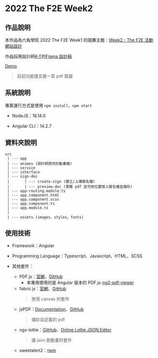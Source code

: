 # 2022 The F2E Week2

## 作品說明

本作品為六角學院 2022 The F2E Week1 的競賽主題：[Week2 - The F2E 活動網站設計](https://2022.thef2e.com/news/week2)

作品採用設計師[K-T](https://2022.thef2e.com/users/12061579703802991521)的[Figma 設計稿](https://www.figma.com/file/6ZjDFQSrwRy6OUAXDmJNhz/%E5%B0%8F%E7%B6%A0%E7%B0%BD?node-id=0%3A1)

[Demo](https://qazs10015.github.io/2022_F2E_w2/)
> 目前功能僅支援一頁 pdf 簽屬

## 系統說明

專案運行方式是使用 `npm install`、`npm start`

* NodeJS：16.14.0

* Angular CLI：14.2.7

## 資料夾說明

```
src
 | --- app
 | --- animes (設計師提供的動畫檔)
 | --- service 
 | --- interface 
 | --- sign-doc
 |       | --- create-sign (建立/上傳簽名檔)
 |       | --- preview-doc (瀏覽 pdf 並可依位置放上簽名檔並儲存)
 | --- app-routing.module.ts
 | --- app.component.html
 | --- app.component.scss
 | --- app.component.ts
 | --- app.module.ts
 |
 | --- assets (images、styles、fonts)
```

## 使用技術

* Framework：Angular

* Programming Language：Typescript、Javascript、HTML、SCSS

* 其他套件：
  * PDF.js：[官網](https://mozilla.github.io/pdf.js/)、[GitHub](https://github.com/mozilla/pdf.js/)
    * 本專用使用的是 Angular 版本的 PDF.js-[ng2-pdf-viewer](https://github.com/VadimDez/ng2-pdf-viewer#readme)
  * fabric.js：[官網](http://fabricjs.com/)、[GitHub](https://github.com/fabricjs/fabric.js)
    > 使用 canvas 的套件
  * jsPDF：[Documentation](http://raw.githack.com/MrRio/jsPDF/master/docs/index.html)、[GitHub](https://github.com/parallax/jsPDF)
    > 儲存自定義的 pdf
  * ngx-lottie：[GitHub](https://github.com/ngx-lottie/ngx-lottie)、[Online Lottie JSON Editor](https://lottiefiles.com/tools/json-editor)
    > 讓 json 跑動畫的套件
  * sweetalert2：[npm](https://www.npmjs.com/package/sweetalert2)
